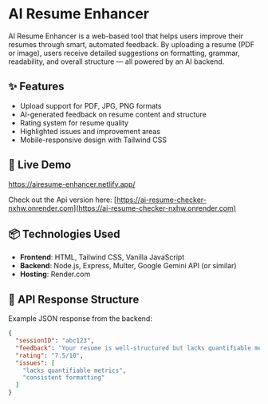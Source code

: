 # AI Resume Enhancer

AI Resume Enhancer is a web-based tool that helps users improve their resumes through smart, automated feedback. By uploading a resume (PDF or image), users receive detailed suggestions on formatting, grammar, readability, and overall structure — all powered by an AI backend.

## ✨ Features

- Upload support for PDF, JPG, PNG formats
- AI-generated feedback on resume content and structure
- Rating system for resume quality
- Highlighted issues and improvement areas
- Mobile-responsive design with Tailwind CSS

## 🚀 Live Demo
https://airesume-enhancer.netlify.app/

Check out the Api version here: [https://ai-resume-checker-nxhw.onrender.com](https://ai-resume-checker-nxhw.onrender.com)

## 📦 Technologies Used

- **Frontend**: HTML, Tailwind CSS, Vanilla JavaScript
- **Backend**: Node.js, Express, Multer, Google Gemini API (or similar)
- **Hosting**: Render.com

## 📄 API Response Structure

Example JSON response from the backend:

```json
{
  "sessionID": "abc123",
  "feedback": "Your resume is well-structured but lacks quantifiable metrics and consistent formatting.",
  "rating": "7.5/10",
  "issues": [
    "lacks quantifiable metrics",
    "consistent formatting"
  ]
}
